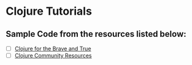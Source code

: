 # Clojure Tutorials

## Sample Code from the resources listed below:

- [ ] [Clojure for the Brave and True](http://www.braveclojure.com/)
- [ ] [Clojure Community Resources](https://clojure.org/community/resources)

